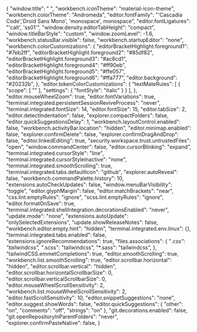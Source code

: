 {
  "window.title": " ",
  "workbench.iconTheme": "material-icon-theme",
  "workbench.colorTheme": "Andromeda",
  "editor.fontFamily": "'Cascadia Code','Droid Sans Mono', 'monospace', monospace",
  "editor.fontLigatures": "'calt', 'ss01'",
  "window.density.editorTabHeight": "compact",
  "window.titleBarStyle": "custom",
  "window.zoomLevel": -1.6,
  "workbench.statusBar.visible": false,
  "workbench.startupEditor": "none",
  "workbench.colorCustomizations": {
    "editorBracketHighlight.foreground1": "#7eb2ff",
    "editorBracketHighlight.foreground2": "#85df82",
    "editorBracketHighlight.foreground3": "#ac8cd1",
    "editorBracketHighlight.foreground4": "#ff90eb",
    "editorBracketHighlight.foreground5": "#ffe057",
    "editorBracketHighlight.foreground6": "#ffa777",
    "editor.background": "#20232b",
  },
  "editor.tokenColorCustomizations": {
    "textMateRules": [
      {
        "scope": [
          ""
        ],
        "settings": {
          "fontStyle": "italic"
        }
      }
    ],
  },
  "editor.mouseWheelZoom": true,
  "editor.fontVariations": true,
  "terminal.integrated.persistentSessionReviveProcess": "never",
  "terminal.integrated.fontSize": 14,
  "editor.fontSize": 15,
  "editor.tabSize": 2,
  "editor.detectIndentation": false,
  "explorer.compactFolders": false,
  "editor.quickSuggestionsDelay": 1,
  "workbench.layoutControl.enabled": false,
  "workbench.activityBar.location": "hidden",
  "editor.minimap.enabled": false,
  "explorer.confirmDelete": false,
  "explorer.confirmDragAndDrop": false,
  "editor.linkedEditing": true,
  "security.workspace.trust.untrustedFiles": "open",
  "window.commandCenter": false,
  "editor.cursorBlinking": "expand",
  "terminal.integrated.cursorStyle": "line",
  "terminal.integrated.cursorStyleInactive": "none",
  "terminal.integrated.smoothScrolling": true,
  "terminal.integrated.tabs.defaultIcon": "github",
  "explorer.autoReveal": false,
  "workbench.commandPalette.history": 10,
  "extensions.autoCheckUpdates": false,
  "window.menuBarVisibility": "toggle",
  "editor.glyphMargin": false,
  "editor.matchBrackets": "near",
  "css.lint.emptyRules": "ignore",
  "scss.lint.emptyRules": "ignore",
  "editor.formatOnSave": true,
  "terminal.integrated.shellIntegration.decorationsEnabled": "never",
  "update.mode": "none",
  "extensions.autoUpdate": "onlySelectedExtensions",
  "update.showReleaseNotes": false,
  "workbench.editor.empty.hint": "hidden",
  "terminal.integrated.env.linux": {},
  "terminal.integrated.tabs.enabled": false,
  "extensions.ignoreRecommendations": true,
  "files.associations": {
    "*.css": "tailwindcss",
    "*.scss": "tailwindcss",
    "*.sass": "tailwindcss",
  },
  "tailwindCSS.emmetCompletions": true,
  "editor.smoothScrolling": true,
  "workbench.list.smoothScrolling": true,
  "editor.scrollbar.horizontal": "hidden",
  "editor.scrollbar.vertical": "hidden",
  "editor.scrollbar.horizontalScrollbarSize": 0,
  "editor.scrollbar.verticalScrollbarSize": 0,
  "editor.mouseWheelScrollSensitivity": 2,
  "workbench.list.mouseWheelScrollSensitivity": 2,
  "editor.fastScrollSensitivity": 10,
  "editor.snippetSuggestions": "none",
  "editor.suggest.showWords": false,
  "editor.quickSuggestions": {
    "other": "on",
    "comments": "off",
    "strings": "on"
  },
  "git.decorations.enabled": false,
  "git.openRepositoryInParentFolders": "never",
  "explorer.confirmPasteNative": false,
}
